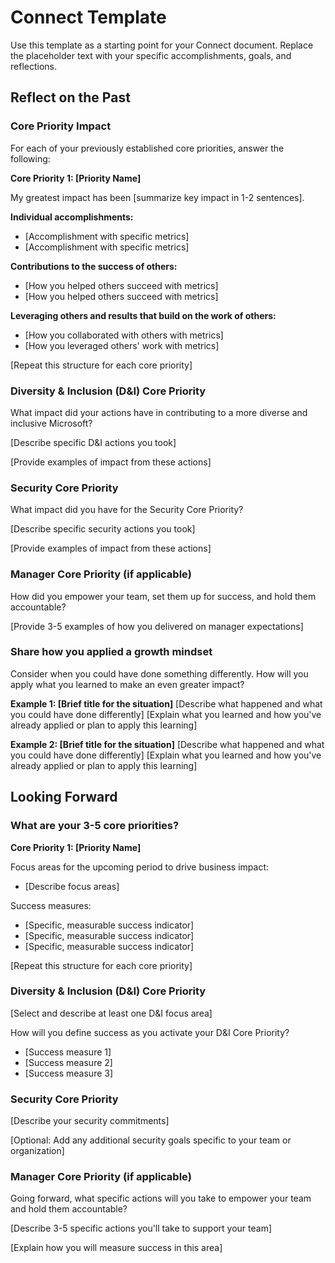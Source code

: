 # Connect Template

Use this template as a starting point for your Connect document. Replace the placeholder text with your specific accomplishments, goals, and reflections.

## Reflect on the Past

### Core Priority Impact
For each of your previously established core priorities, answer the following:

**Core Priority 1: [Priority Name]**

My greatest impact has been [summarize key impact in 1-2 sentences].

**Individual accomplishments:**
- [Accomplishment with specific metrics]
- [Accomplishment with specific metrics]

**Contributions to the success of others:**
- [How you helped others succeed with metrics]
- [How you helped others succeed with metrics]

**Leveraging others and results that build on the work of others:**
- [How you collaborated with others with metrics]
- [How you leveraged others' work with metrics]

[Repeat this structure for each core priority]

### Diversity & Inclusion (D&I) Core Priority
What impact did your actions have in contributing to a more diverse and inclusive Microsoft?

[Describe specific D&I actions you took]

[Provide examples of impact from these actions]

### Security Core Priority
What impact did you have for the Security Core Priority?

[Describe specific security actions you took]

[Provide examples of impact from these actions]

### Manager Core Priority (if applicable)
How did you empower your team, set them up for success, and hold them accountable?

[Provide 3-5 examples of how you delivered on manager expectations]

### Share how you applied a growth mindset
Consider when you could have done something differently. How will you apply what you learned to make an even greater impact?

**Example 1: [Brief title for the situation]**
[Describe what happened and what you could have done differently]
[Explain what you learned and how you've already applied or plan to apply this learning]

**Example 2: [Brief title for the situation]**
[Describe what happened and what you could have done differently]
[Explain what you learned and how you've already applied or plan to apply this learning]

## Looking Forward

### What are your 3-5 core priorities?

**Core Priority 1: [Priority Name]**

Focus areas for the upcoming period to drive business impact:
- [Describe focus areas]

Success measures:
- [Specific, measurable success indicator]
- [Specific, measurable success indicator]
- [Specific, measurable success indicator]

[Repeat this structure for each core priority]

### Diversity & Inclusion (D&I) Core Priority
[Select and describe at least one D&I focus area]

How will you define success as you activate your D&I Core Priority?
- [Success measure 1]
- [Success measure 2]
- [Success measure 3]

### Security Core Priority
[Describe your security commitments]

[Optional: Add any additional security goals specific to your team or organization]

### Manager Core Priority (if applicable)
Going forward, what specific actions will you take to empower your team and hold them accountable?

[Describe 3-5 specific actions you'll take to support your team]

[Explain how you will measure success in this area]